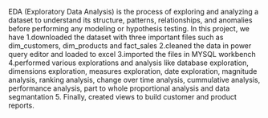 EDA (Exploratory Data Analysis) is the process of exploring and analyzing a dataset to understand its structure, patterns, relationships, and anomalies before performing any modeling or hypothesis testing.
In this project, we have 
1.downloaded the dataset with three important files such as dim_customers, dim_products and fact_sales 
2.cleaned the data in power query editor and loaded to excel
3.imported the files in MYSQL workbench 
4.performed various explorations and analysis like 
                      database exploration,
                      dimensions exploration,
                      measures exploration,
                      date exploration,
                      magnitude analysis,
                      ranking analysis,
                      change over time analysis,
                      cummulative analysis,
                      performance analysis,
                      part to whole proportional analysis and 
                      data segmantation
5. Finally, created views to build customer and product reports.
                      
